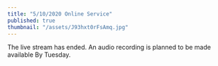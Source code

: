 ```yaml
---
title: "5/10/2020 Online Service"
published: true
thumbnail: "/assets/J93hxt0rFsAmq.jpg"
---
```

The live stream has ended. An audio recording is planned to be made available By Tuesday.